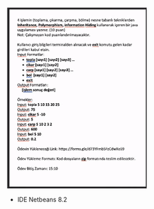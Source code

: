 
![](https://github.com/cgesgin/Java_Hangar/blob/main/NYYM_Hafta3/aciklama.PNG)

* IDE Netbeans 8.2
